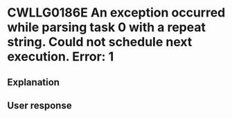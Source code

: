 # CWLLG0186E An exception occurred while parsing task 0 with a repeat string.   Could not schedule next execution.  Error: 1

## Explanation

## User response